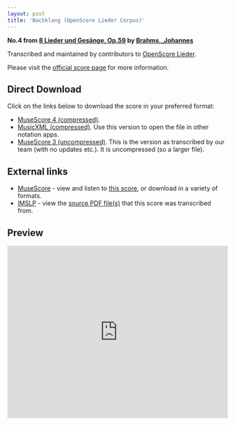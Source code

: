 ```yaml
---
layout: post
title: 'Nachklang (OpenScore Lieder Corpus)'
---
```


__No.4 from [8 Lieder und Gesänge, Op.59](https://fourscoreandmore.org/OpenScore/Brahms%2C_Johannes/8_Lieder_und_Ges%C3%A4nge%2C_Op.59/) by [Brahms,_Johannes](https://fourscoreandmore.org/OpenScore/Brahms%2C_Johannes)__

Transcribed and maintained by contributors to [OpenScore Lieder].

Please visit the [official score page] for more information.

[official score page]: https://musescore.com/openscore-lieder-corpus/scores/5058194
[OpenScore Lieder]: https://musescore.com/openscore-lieder-corpus

## Direct Download

Click on the links below to download the score in your preferred format:
- [MuseScore 4 (compressed)](https://fourscoreandmore.org/OpenScore/Brahms%2C_Johannes/8_Lieder_und_Ges%C3%A4nge%2C_Op.59/4_Nachklang.mscz).
- [MusicXML (compressed)](https://fourscoreandmore.org/OpenScore/Brahms%2C_Johannes/8_Lieder_und_Ges%C3%A4nge%2C_Op.59/4_Nachklang.mxl). Use this version to open the file in other notation apps.
- [MuseScore 3 (uncompressed)](https://raw.githubusercontent.com/OpenScore/Lieder/refs/heads/main/scores/Brahms%2C_Johannes/8_Lieder_und_Ges%C3%A4nge%2C_Op.59/4_Nachklang/lc5058194.mscx). This is the version as transcribed by our team (with no updates etc.). It is uncompressed (so a larger file).

## External links

- [MuseScore] - view and listen to [this score][MuseScore], or download in a variety of formats.
- [IMSLP] - view the [source PDF file(s)][IMSLP] that this score was transcribed from.

[MuseScore]: https://musescore.com/score/5058194
[IMSLP]: https://imslp.org/wiki/Special:ReverseLookup/81993

## Preview

<iframe width="100%" height="394" src="https://musescore.com/openscore-lieder-corpus/scores/5058194/embed" frameborder="0" allowfullscreen allow="autoplay; fullscreen"></iframe>
